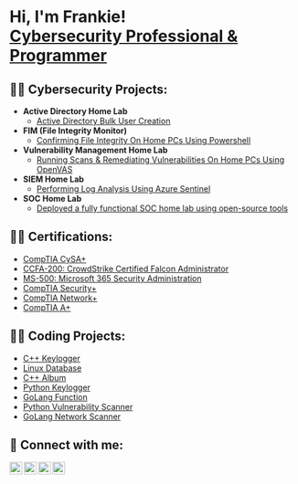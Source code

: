 <h1>Hi, I'm Frankie! <br/><a href="https://www.linkedin.com/in/frankie-m-6464abc/">Cybersecurity Professional & Programmer</a></h1>

<h2>👨‍💻 Cybersecurity Projects:</h2>

- <b>Active Directory Home Lab</b>
  - [Active Directory Bulk User Creation](https://github.com/Fam-FM/ActiveDirectoryLab)
- <b>FIM (File Integrity Monitor)</b>
  - [Confirming File Integrity On Home PCs Using Powershell](https://github.com/Fam-FM/FIM)
- <b>Vulnerability Management Home Lab</b>
  - [Running Scans & Remediating Vulnerabilities On Home PCs Using OpenVAS](https://github.com/Fam-FM/VulnerabilityLab)
- <b>SIEM Home Lab</b>
  - [Performing Log Analysis Using Azure Sentinel](https://github.com/Fam-FM/SIEMLab)
- <b>SOC Home Lab</b>
  - [Deployed a fully functional SOC home lab using open-source tools](https://github.com/Fam-FM/SOC-Home-Lab)

<h2>👨‍💻 Certifications:</h2>

- [CompTIA CySA+](https://imgur.com/a/cysa-certification-kuQ3dEy)
- [CCFA-200: CrowdStrike Certified Falcon Administrator](https://imgur.com/iheHQmo)
- [MS-500: Microsoft 365 Security Administration](https://imgur.com/GZ6g8gS)
- [CompTIA Security+](https://imgur.com/wr3A0su)
- [CompTIA Network+](https://imgur.com/sbCluZM)
- [CompTIA A+](https://imgur.com/3RgQhdI)

<h2>👨‍💻 Coding Projects:</h2>

- [C++ Keylogger](https://github.com/Fam-FM/C-Keylogger/blob/main/code)
- [Linux Database](https://github.com/Fam-FM/LinuxDatabase/tree/main/Files)
- [C++ Album](https://github.com/Fam-FM/C-Album/tree/main/Files)
- [Python Keylogger](https://github.com/Fam-FM/PythonKeylogger/blob/main/Keylogger.py)
- [GoLang Function](https://github.com/Fam-FM/GoLangFunction/blob/main/Main.go)
- [Python Vulnerability Scanner](https://github.com/Fam-FM/Python-Vulnerability-Scanner/blob/main/Code)
- [GoLang Network Scanner](https://github.com/Fam-FM/GoLang-Network-Scanner/blob/main/Code) 

<h2> 🤳 Connect with me:</h2>

[<img align="left" alt="JoshMadakor | YouTube" width="22px" src="https://cdn.jsdelivr.net/npm/simple-icons@v3/icons/youtube.svg" />][youtube]
[<img align="left" alt="JoshMadakor | Twitter" width="22px" src="https://cdn.jsdelivr.net/npm/simple-icons@v3/icons/twitter.svg" />][twitter]
[<img align="left" alt="JoshMadakor | LinkedIn" width="22px" src="https://cdn.jsdelivr.net/npm/simple-icons@v3/icons/linkedin.svg" />][linkedin]
[<img align="left" alt="JoshMadakor | Instagram" width="22px" src="https://cdn.jsdelivr.net/npm/simple-icons@v3/icons/instagram.svg" />][instagram]

[Twitter]: https://twitter.com/FAMware_FM
[Youtube]: https://www.youtube.com/channel/UC8kULyKT7q8RjpSCrt6sh_w
[Instagram]: https://www.instagram.com/frankieamal
[Linkedin]: https://www.linkedin.com/in/frankie-m-6464abc/

<!--
**Fam-FM/Fam-FM** is a ✨ _special_ ✨ repository because its `README.md` (this file) appears on your GitHub profile.

Here are some ideas to get you started:

- 🔭 I’m currently working on ...
- 🌱 I’m currently learning ...
- 👯 I’m looking to collaborate on ...
- 🤔 I’m looking for help with ...
- 💬 Ask me about ...
- 📫 How to reach me: ...
- 😄 Pronouns: ...
- ⚡ Fun fact: ...
-->
